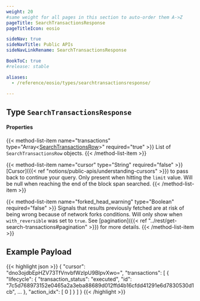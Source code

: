 ```yaml
---
weight: 20
#same weight for all pages in this section to auto-order them A->Z
pageTitle: SearchTransactionsResponse
pageTitleIcon: eosio

sideNav: true
sideNavTitle: Public APIs
sideNavLinkRename: SearchTransactionsResponse

BookToC: true
#release: stable

aliases:
  - /reference/eosio/types/searchtransactionsresponse/

---
```


## Type `SearchTransactionsResponse`

#### Properties

{{< method-list-item name="transactions" type="Array<[SearchTransactionsRow](/eosio/public-apis/reference/types/searchtransactionsrow)>" required="true" >}}
  List of `SearchTransactionsRow` objects.
{{< /method-list-item >}}

{{< method-list-item name="cursor" type="String" required="false" >}}
  [Cursor]({{< ref "notions/public-apis/understanding-cursors" >}}) to pass back to continue your query. Only present when hitting the `limit` value. Will be null when reaching the end of the block span searched.
{{< /method-list-item >}}

{{< method-list-item name="forked_head_warning" type="Boolean" required="false" >}}
  Signals that results previously fetched are at risk of being wrong because of network forks conditions. Will only show when `with_reversible` was set to `true`. See [pagination]({{< ref "../rest/get-search-transactions#pagination" >}}) for more details.
{{< /method-list-item >}}

## Example Payload

{{< highlight json >}}
{
  "cursor": "dno3ojdbEpHZV73TfVnvbfWzIpU9BlpvXwo=",
  "transactions": [
    {
      "lifecycle": {
        "transaction_status": "executed",
        "id": "7c5d768973152e0465a2a3eba88689d012ffd4b16cfdd41291e6d7830530d1cb",
        ...
      },
      "action_idx": [
        0
      ]
    }
  ]
}
{{< /highlight >}}
